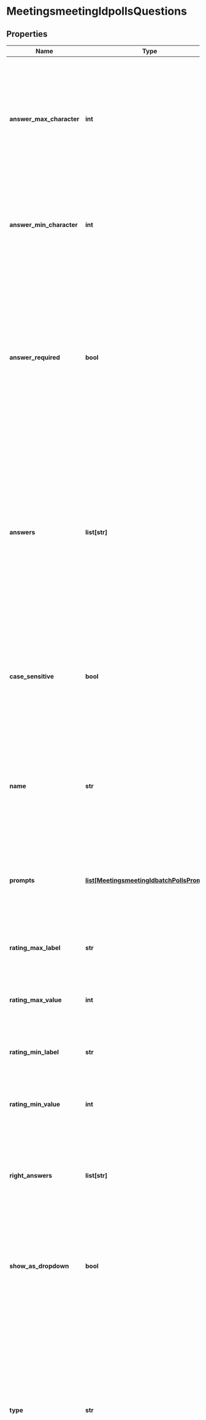 # MeetingsmeetingIdpollsQuestions

## Properties
Name | Type | Description | Notes
------------ | ------------- | ------------- | -------------
**answer_max_character** | **int** | The allowed maximum number of characters. This field only applies to &#x60;short_answer&#x60; and &#x60;long_answer&#x60; polls:  * For &#x60;short_answer&#x60; polls, a maximum of 500 characters.  * For &#x60;long_answer&#x60; polls, a maximum of 2,000 characters. | [optional] 
**answer_min_character** | **int** | The allowed minimum number of characters. This field only applies to &#x60;short_answer&#x60; and &#x60;long_answer&#x60; polls. You must provide at least a **one** character minimum value. | [optional] 
**answer_required** | **bool** | Whether participants must answer the question:  * &#x60;true&#x60; &amp;mdash; The participant must answer the question.  * &#x60;false&#x60; &amp;mdash; The participant does not need to answer the question.   **Note:**  * When the poll&#x27;s &#x60;type&#x60; value is &#x60;1&#x60; (Poll), this value defaults to &#x60;true&#x60;.  * When the poll&#x27;s &#x60;type&#x60; value is the &#x60;2&#x60; (Advanced Poll) or &#x60;3&#x60; (Quiz) values, this value defaults to &#x60;false&#x60;. | [optional] [default to False]
**answers** | **list[str]** | The poll question&#x27;s available answers. This field requires a **minimum** of two answers.   * For &#x60;single&#x60; and &#x60;multiple&#x60; polls, you can only provide a maximum of 10 answers.  * For &#x60;matching&#x60; polls, you can only provide a maximum of 16 answers.  * For &#x60;rank_order&#x60; polls, you can only provide a maximum of seven answers. | [optional] 
**case_sensitive** | **bool** | Whether the correct answer is case sensitive. This field only applies to &#x60;fill_in_the_blank&#x60; polls:  * &#x60;true&#x60; &amp;mdash; The answer is case-sensitive.  * &#x60;false&#x60; &amp;mdash; The answer is not case-sensitive.   This value defaults to &#x60;false&#x60;. | [optional] [default to False]
**name** | **str** | The poll question, up to 255 characters.   For &#x60;fill_in_the_blank&#x60; polls, this field is the poll&#x27;s question. For each value that the user must fill in, ensure that there are the same number of &#x60;right_answers&#x60; values. | [optional] 
**prompts** | [**list[MeetingsmeetingIdbatchPollsPrompts]**](MeetingsmeetingIdbatchPollsPrompts.md) | Information about the prompt questions. This field only applies to &#x60;matching&#x60; and &#x60;rank_order&#x60; polls. You **must** provide a minimum of two prompts, up to a maximum of 10 prompts. | [optional] 
**rating_max_label** | **str** | The high score label used for the &#x60;rating_max_value&#x60; field.   This field only applies to the &#x60;rating_scale&#x60; poll. | [optional] 
**rating_max_value** | **int** | The rating scale&#x27;s maximum value, up to a maximum value of 10.   This field only applies to the &#x60;rating_scale&#x60; poll. | [optional] 
**rating_min_label** | **str** | The low score label used for the &#x60;rating_min_value&#x60; field.   This field only applies to the &#x60;rating_scale&#x60; poll. | [optional] 
**rating_min_value** | **int** | The rating scale&#x27;s minimum value. This value cannot be less than zero.   This field only applies to the &#x60;rating_scale&#x60; poll. | [optional] 
**right_answers** | **list[str]** | The poll question&#x27;s correct answer(s). This field is **required** if the poll&#x27;s &#x60;type&#x60; value is &#x60;3&#x60; (Quiz).    For &#x60;single&#x60; and &#x60;matching&#x60; polls, this field only accepts one answer. | [optional] 
**show_as_dropdown** | **bool** | Whether to display the radio selection as a drop-down box:  * &#x60;true&#x60; &amp;mdash; Show as a drop-down box.  * &#x60;false&#x60; &amp;mdash; Do not show as a drop-down box.   This value defaults to &#x60;false&#x60;. | [optional] [default to False]
**type** | **str** | The poll&#x27;s question and answer type:  * &#x60;single&#x60; &amp;mdash; Single choice.  * &#x60;multiple&#x60; &amp;mdash; Multiple choice.  * &#x60;matching&#x60; &amp;mdash; Matching.  * &#x60;rank_order&#x60; &amp;mdash; Rank order.  * &#x60;short_answer&#x60; &amp;mdash; Short answer.  * &#x60;long_answer&#x60; &amp;mdash; Long answer.  * &#x60;fill_in_the_blank&#x60; &amp;mdash; Fill in the blank.  * &#x60;rating_scale&#x60; &amp;mdash; Rating scale. | [optional] 

[[Back to Model list]](../README.md#documentation-for-models) [[Back to API list]](../README.md#documentation-for-api-endpoints) [[Back to README]](../README.md)

